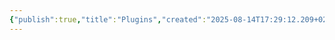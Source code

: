 ```yaml
---
{"publish":true,"title":"Plugins","created":"2025-08-14T17:29:12.209+02:00","modified":"2025-08-14T17:29:12.209+02:00","cssclasses":""}
---
```


